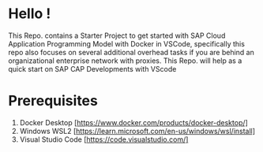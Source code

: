 # Hello !

This Repo. contains a Starter Project to get started with  SAP Cloud Application Programming Model with Docker in VSCode, specifically  this repo also focuses on several additional overhead tasks if you are behind an organizational enterprise network with proxies.  This Repo. will help as a quick start on SAP CAP Developments with VScode

# Prerequisites  
1. Docker Desktop [https://www.docker.com/products/docker-desktop/]
2. Windows WSL2 [https://learn.microsoft.com/en-us/windows/wsl/install]
3. Visual Studio Code [https://code.visualstudio.com/]

